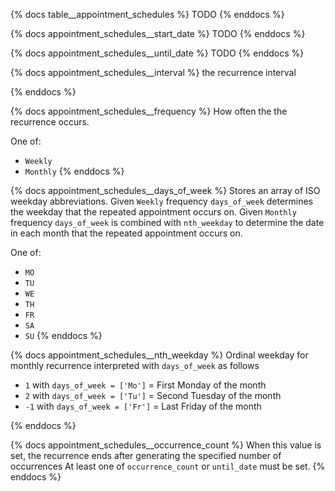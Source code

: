 {% docs table__appointment_schedules %}
TODO
{% enddocs %}

{% docs appointment_schedules__start_date %}
TODO
{% enddocs %}

{% docs appointment_schedules__until_date %}
TODO
{% enddocs %}

{% docs appointment_schedules__interval %}
the recurrence interval

{% enddocs %}

{% docs appointment_schedules__frequency %}
How often the the recurrence occurs.

One of:
- `Weekly`
- `Monthly`
{% enddocs %}

{% docs appointment_schedules__days_of_week %}
Stores an array of ISO weekday abbreviations. 
Given `Weekly` frequency `days_of_week` determines the weekday that the repeated appointment occurs on. 
Given `Monthly` frequency `days_of_week` is combined with `nth_weekday` to determine the date in each month that the repeated appointment occurs on.

One of: 
- `MO`
- `TU`
- `WE`
- `TH`
- `FR`
- `SA`
- `SU`
{% enddocs %}

{% docs appointment_schedules__nth_weekday %}
Ordinal weekday for monthly recurrence interpreted with `days_of_week` as follows
- `1` with `days_of_week = ['Mo']` =  First Monday of the month
- `2` with `days_of_week = ['Tu']` =  Second Tuesday of the month
- `-1` with `days_of_week = ['Fr']` = Last Friday of the month

{% enddocs %}

{% docs appointment_schedules__occurrence_count %}
When this value is set, the recurrence ends after generating the specified number of occurrences
At least one of `occurrence_count` or `until_date` must be set.
{% enddocs %}
